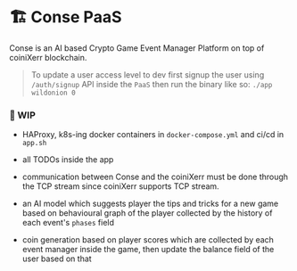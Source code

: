 


# 🏗 Conse PaaS

Conse is an AI based Crypto Game Event Manager Platform on top of coiniXerr blockchain. 

> To update a user access level to dev first signup the user using `/auth/signup` API inside the `PaaS` then run the binary like so: `./app wildonion 0`

### 📌 WIP

* HAProxy, k8s-ing docker containers in `docker-compose.yml` and ci/cd in `app.sh`

* all TODOs inside the app

* communication between Conse and the coiniXerr must be done through the TCP stream since coiniXerr supports TCP stream.

* an AI model which suggests player the tips and tricks for a new game based on behavioural graph of the player collected by the history of each event's `phases` field

* coin generation based on player scores which are collected by each event manager inside the game, then update the balance field of the user based on that

